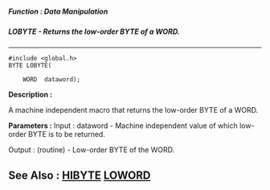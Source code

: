 ##### Function : Data Manipulation
##### LOBYTE - Returns the low-order BYTE of a WORD.
---
```
#include <global.h>
BYTE LOBYTE(

	WORD  dataword);
```
**Description :**

A machine independent macro that returns the low-order BYTE of a WORD.

**Parameters :**
Input :
dataword  -  Machine independent value of which low-order BYTE is to be returned.

Output :
(routine)  -  Low-order BYTE of the WORD.



**See Also :**
[HIBYTE](/reference/Func/HIBYTE)
[LOWORD](/reference/Func/LOWORD)
---
